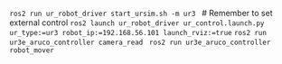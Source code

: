 `ros2 run ur_robot_driver start_ursim.sh -m ur3 ` # Remember to set external control
`ros2 launch ur_robot_driver ur_control.launch.py ur_type:=ur3 robot_ip:=192.168.56.101 launch_rviz:=true`
`ros2 run ur3e_aruco_controller camera_read `
`ros2 run ur3e_aruco_controller robot_mover `
